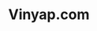 ---
title: Vinyap.com
description: 個人サイト。
category:
tags:
    - personal project

technologies: 
    - Astro
    - JavaScript
    - Prismic
    - Tailwind CSS
    - Svelte
    - Vue.js
    - React
    - Preact
    - Solid JS

github_url: https://github.com/vineryap/portfolio
external_url: https://vinyap.com/ja/
---